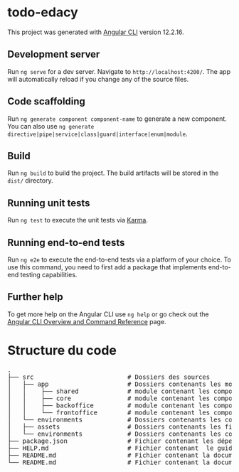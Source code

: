 # todo-edacy

This project was generated with [Angular CLI](https://github.com/angular/angular-cli) version 12.2.16.

## Development server

Run `ng serve` for a dev server. Navigate to `http://localhost:4200/`. The app will automatically reload if you change any of the source files.

## Code scaffolding

Run `ng generate component component-name` to generate a new component. You can also use `ng generate directive|pipe|service|class|guard|interface|enum|module`.

## Build

Run `ng build` to build the project. The build artifacts will be stored in the `dist/` directory.

## Running unit tests

Run `ng test` to execute the unit tests via [Karma](https://karma-runner.github.io).

## Running end-to-end tests

Run `ng e2e` to execute the end-to-end tests via a platform of your choice. To use this command, you need to first add a package that implements end-to-end testing capabilities.

## Further help

To get more help on the Angular CLI use `ng help` or go check out the [Angular CLI Overview and Command Reference](https://angular.io/cli) page.

# Structure du code

<pre>
.
├── src                         # Dossiers des sources 
│   ├── app                     # Dossiers contenants les modules 
│   │    ├── shared             # module contenant les composants partages
│   │    ├── core               # module contenant les composants de bases
│   │    ├── backoffice         # module contenant les composants de back office
│   │    └── frontoffice        # module contenant les composants de front office
│   └── environments            # Dossiers contenants les configurations de environnements 
│   ├── assets                  # Dossiers contenants les fichiers statics
│   └── environments            # Dossiers contenants les configurations de environnements 
├── package.json                # Fichier contenant les dépendances  du projet
├── HELP.md                     # Fichier contenant  le guide pour les développeurs
├── README.md                   # Fichier contenant la documentation du projet
└── README.md                   # Fichier contenant la documentation du projet
</pre>


